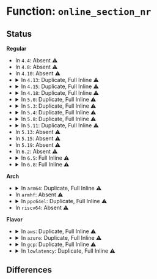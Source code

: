 # Function: <code>online_section_nr</code>

## Status
<b>Regular</b>
<ul>
<li>
In <code>4.4</code>: Absent ⚠️
</li>
<li>
In <code>4.8</code>: Absent ⚠️
</li>
<li>
In <code>4.10</code>: Absent ⚠️
</li>
<li>
<details>
<summary>In <code>4.13</code>: Duplicate, Full Inline ⚠️</summary>

**Collision:** Static Duplication

**Inline:** Full

**Transformation:** False

**Instances:**

```
In mm/page_alloc.c (ffffffff811c03ad)
Location: include/linux/mmzone.h:1198
Inline: True
Inline callers:
  - mm/page_alloc.c:__pageblock_pfn_to_page
```
```
In mm/vmstat.c (ffffffff811df0d7)
Location: include/linux/mmzone.h:1198
Inline: True
Inline callers:
  - mm/vmstat.c:pagetypeinfo_showblockcount_print
```
```
In mm/compaction.c (ffffffff811e8bf9)
Location: include/linux/mmzone.h:1198
Inline: True
Inline callers:
  - mm/compaction.c:__reset_isolation_suitable
```
```
In mm/page_isolation.c (ffffffff81247014)
Location: include/linux/mmzone.h:1198
Inline: True
Inline callers:
  - mm/page_isolation.c:test_pages_isolated
  - mm/page_isolation.c:test_pages_isolated
  - mm/page_isolation.c:undo_isolate_page_range
  - mm/page_isolation.c:start_isolate_page_range
  - mm/page_isolation.c:start_isolate_page_range
```
</details>
</li>
<li>
<details>
<summary>In <code>4.15</code>: Duplicate, Full Inline ⚠️</summary>

**Collision:** Static Duplication

**Inline:** Full

**Transformation:** False

**Instances:**

```
In mm/page_alloc.c (ffffffff811d4e95)
Location: include/linux/mmzone.h:1211
Inline: True
Inline callers:
  - mm/page_alloc.c:__pageblock_pfn_to_page
```
```
In mm/vmstat.c (ffffffff811f4d47)
Location: include/linux/mmzone.h:1211
Inline: True
Inline callers:
  - mm/vmstat.c:pagetypeinfo_showblockcount_print
```
```
In mm/compaction.c (ffffffff811fefe5)
Location: include/linux/mmzone.h:1211
Inline: True
Inline callers:
  - mm/compaction.c:__reset_isolation_suitable
```
```
In mm/page_isolation.c (ffffffff81267185)
Location: include/linux/mmzone.h:1211
Inline: True
Inline callers:
  - mm/page_isolation.c:test_pages_isolated
  - mm/page_isolation.c:test_pages_isolated
  - mm/page_isolation.c:undo_isolate_page_range
  - mm/page_isolation.c:start_isolate_page_range
  - mm/page_isolation.c:start_isolate_page_range
```
</details>
</li>
<li>
<details>
<summary>In <code>4.18</code>: Duplicate, Full Inline ⚠️</summary>

**Collision:** Static Duplication

**Inline:** Full

**Transformation:** False

**Instances:**

```
In mm/page_alloc.c (ffffffff811f62b5)
Location: include/linux/mmzone.h:1218
Inline: True
Inline callers:
  - mm/page_alloc.c:__pageblock_pfn_to_page
```
```
In mm/vmstat.c (ffffffff81215ff1)
Location: include/linux/mmzone.h:1218
Inline: True
Inline callers:
  - mm/vmstat.c:pagetypeinfo_showblockcount_print
```
```
In mm/compaction.c (ffffffff812203e1)
Location: include/linux/mmzone.h:1218
Inline: True
Inline callers:
  - mm/compaction.c:__reset_isolation_suitable
```
```
In mm/page_isolation.c (ffffffff8128ba5c)
Location: include/linux/mmzone.h:1218
Inline: True
Inline callers:
  - mm/page_isolation.c:test_pages_isolated
  - mm/page_isolation.c:test_pages_isolated
  - mm/page_isolation.c:undo_isolate_page_range
  - mm/page_isolation.c:start_isolate_page_range
  - mm/page_isolation.c:start_isolate_page_range
```
```
In drivers/base/memory.c (ffffffff8169d680)
Location: include/linux/mmzone.h:1218
Inline: True
Inline callers:
  - drivers/base/memory.c:memory_block_action
```
</details>
</li>
<li>
<details>
<summary>In <code>5.0</code>: Duplicate, Full Inline ⚠️</summary>

**Collision:** Static Duplication

**Inline:** Full

**Transformation:** False

**Instances:**

```
In mm/page_alloc.c (ffffffff81208590)
Location: include/linux/mmzone.h:1226
Inline: True
Inline callers:
  - mm/page_alloc.c:__pageblock_pfn_to_page
```
```
In mm/vmstat.c (ffffffff81228ef1)
Location: include/linux/mmzone.h:1226
Inline: True
Inline callers:
  - mm/vmstat.c:pagetypeinfo_showblockcount_print
```
```
In mm/compaction.c (ffffffff81233361)
Location: include/linux/mmzone.h:1226
Inline: True
Inline callers:
  - mm/compaction.c:__reset_isolation_suitable
```
```
In mm/page_isolation.c (ffffffff812a09bc)
Location: include/linux/mmzone.h:1226
Inline: True
Inline callers:
  - mm/page_isolation.c:test_pages_isolated
  - mm/page_isolation.c:test_pages_isolated
  - mm/page_isolation.c:undo_isolate_page_range
  - mm/page_isolation.c:start_isolate_page_range
  - mm/page_isolation.c:start_isolate_page_range
```
```
In drivers/base/memory.c (ffffffff816bde1e)
Location: include/linux/mmzone.h:1226
Inline: True
Inline callers:
  - drivers/base/memory.c:memory_block_action
```
</details>
</li>
<li>
<details>
<summary>In <code>5.3</code>: Duplicate, Full Inline ⚠️</summary>

**Collision:** Static Duplication

**Inline:** Full

**Transformation:** False

**Instances:**

```
In kernel/power/snapshot.c (ffffffff81100d53)
Location: include/linux/mmzone.h:1299
Inline: True
Inline callers:
  - kernel/power/snapshot.c:saveable_page
```
```
In mm/vmstat.c (ffffffff81238bcd)
Location: include/linux/mmzone.h:1299
Inline: True
Inline callers:
  - mm/vmstat.c:pagetypeinfo_showblockcount_print
```
```
In mm/compaction.c (ffffffff81245b64)
Location: include/linux/mmzone.h:1299
Inline: True
Inline callers:
  - mm/compaction.c:__reset_isolation_pfn
  - mm/compaction.c:__reset_isolation_pfn
  - mm/compaction.c:__reset_isolation_pfn
```
```
In mm/page_alloc.c (ffffffff8126e9d1)
Location: include/linux/mmzone.h:1299
Inline: True
Inline callers:
  - mm/page_alloc.c:__pageblock_pfn_to_page
```
```
In mm/page_isolation.c (ffffffff812bbc4d)
Location: include/linux/mmzone.h:1299
Inline: True
Inline callers:
  - mm/page_isolation.c:test_pages_isolated
  - mm/page_isolation.c:test_pages_isolated
  - mm/page_isolation.c:undo_isolate_page_range
  - mm/page_isolation.c:start_isolate_page_range
  - mm/page_isolation.c:start_isolate_page_range
```
```
In drivers/base/memory.c (ffffffff816f8cc9)
Location: include/linux/mmzone.h:1299
Inline: True
Inline callers:
  - drivers/base/memory.c:memory_block_action
```
</details>
</li>
<li>
<details>
<summary>In <code>5.4</code>: Duplicate, Full Inline ⚠️</summary>

**Collision:** Static Duplication

**Inline:** Full

**Transformation:** False

**Instances:**

```
In kernel/power/snapshot.c (ffffffff8110d1b3)
Location: include/linux/mmzone.h:1306
Inline: True
Inline callers:
  - kernel/power/snapshot.c:saveable_page
```
```
In mm/vmstat.c (ffffffff81246ebd)
Location: include/linux/mmzone.h:1306
Inline: True
Inline callers:
  - mm/vmstat.c:pagetypeinfo_showblockcount_print
```
```
In mm/compaction.c (ffffffff81254026)
Location: include/linux/mmzone.h:1306
Inline: True
Inline callers:
  - mm/compaction.c:__reset_isolation_pfn
  - mm/compaction.c:__reset_isolation_pfn
  - mm/compaction.c:__reset_isolation_pfn
```
```
In mm/page_alloc.c (ffffffff8127d811)
Location: include/linux/mmzone.h:1306
Inline: True
Inline callers:
  - mm/page_alloc.c:__pageblock_pfn_to_page
```
```
In mm/hugetlb.c (ffffffff812915c6)
Location: include/linux/mmzone.h:1306
Inline: True
Inline callers:
  - mm/hugetlb.c:alloc_fresh_huge_page
```
```
In mm/memory_hotplug.c (ffffffff81ac8d47)
Location: include/linux/mmzone.h:1306
Inline: True
Inline callers:
  - mm/memory_hotplug.c:remove_pfn_range_from_zone
  - mm/memory_hotplug.c:remove_pfn_range_from_zone
  - mm/memory_hotplug.c:remove_pfn_range_from_zone
```
```
In mm/memory-failure.c (ffffffff812cbdcc)
Location: include/linux/mmzone.h:1306
Inline: True
Inline callers:
  - mm/memory-failure.c:memory_failure
```
```
In mm/page_isolation.c (ffffffff812cdb2d)
Location: include/linux/mmzone.h:1306
Inline: True
Inline callers:
  - mm/page_isolation.c:test_pages_isolated
  - mm/page_isolation.c:test_pages_isolated
  - mm/page_isolation.c:undo_isolate_page_range
  - mm/page_isolation.c:start_isolate_page_range
  - mm/page_isolation.c:start_isolate_page_range
```
```
In fs/proc/page.c (ffffffff81381cc1)
Location: include/linux/mmzone.h:1306
Inline: True
Inline callers:
  - fs/proc/page.c:kpagecgroup_read
  - fs/proc/page.c:kpageflags_read
  - fs/proc/page.c:kpagecount_read
```
```
In drivers/base/memory.c (ffffffff8171cadc)
Location: include/linux/mmzone.h:1306
Inline: True
Inline callers:
  - drivers/base/memory.c:soft_offline_page_store
  - drivers/base/memory.c:memory_subsys_online
```
</details>
</li>
<li>
<details>
<summary>In <code>5.8</code>: Duplicate, Full Inline ⚠️</summary>

**Collision:** Static Duplication

**Inline:** Full

**Transformation:** False

**Instances:**

```
In kernel/power/snapshot.c (ffffffff811183cb)
Location: include/linux/mmzone.h:1283
Inline: True
Inline callers:
  - kernel/power/snapshot.c:saveable_page
```
```
In mm/vmstat.c (ffffffff81274727)
Location: include/linux/mmzone.h:1283
Inline: True
Inline callers:
  - mm/vmstat.c:pagetypeinfo_showblockcount_print
```
```
In mm/compaction.c (ffffffff81280bde)
Location: include/linux/mmzone.h:1283
Inline: True
Inline callers:
  - mm/compaction.c:__reset_isolation_pfn
  - mm/compaction.c:__reset_isolation_pfn
  - mm/compaction.c:__reset_isolation_pfn
```
```
In mm/page_alloc.c (ffffffff812ae144)
Location: include/linux/mmzone.h:1283
Inline: True
Inline callers:
  - mm/page_alloc.c:pfn_range_valid_contig
  - mm/page_alloc.c:__pageblock_pfn_to_page
```
```
In mm/shuffle.c (ffffffff81bc5a9f)
Location: include/linux/mmzone.h:1283
Inline: True
```
```
In mm/memory_hotplug.c (ffffffff812e0ab2)
Location: include/linux/mmzone.h:1283
Inline: True
Inline callers:
  - mm/memory_hotplug.c:find_biggest_section_pfn
  - mm/memory_hotplug.c:find_smallest_section_pfn
```
```
In mm/memory-failure.c (ffffffff81302851)
Location: include/linux/mmzone.h:1283
Inline: True
Inline callers:
  - mm/memory-failure.c:soft_offline_page
  - mm/memory-failure.c:memory_failure
```
```
In mm/page_isolation.c (ffffffff81303dc4)
Location: include/linux/mmzone.h:1283
Inline: True
Inline callers:
  - mm/page_isolation.c:test_pages_isolated
  - mm/page_isolation.c:test_pages_isolated
  - mm/page_isolation.c:undo_isolate_page_range
  - mm/page_isolation.c:start_isolate_page_range
  - mm/page_isolation.c:start_isolate_page_range
```
```
In mm/page_idle.c (ffffffff813091eb)
Location: include/linux/mmzone.h:1283
Inline: True
Inline callers:
  - mm/page_idle.c:page_idle_get_page
```
```
In fs/proc/page.c (ffffffff813cc2b1)
Location: include/linux/mmzone.h:1283
Inline: True
Inline callers:
  - fs/proc/page.c:kpagecgroup_read
  - fs/proc/page.c:kpageflags_read
  - fs/proc/page.c:kpagecount_read
```
</details>
</li>
<li>
<details>
<summary>In <code>5.11</code>: Duplicate, Full Inline ⚠️</summary>

**Collision:** Static Duplication

**Inline:** Full

**Transformation:** False

**Instances:**

```
In kernel/power/snapshot.c (ffffffff81bdf862)
Location: include/linux/mmzone.h:1321
Inline: True
Inline callers:
  - kernel/power/snapshot.c:saveable_page
```
```
In mm/vmstat.c (ffffffff8127ef7a)
Location: include/linux/mmzone.h:1321
Inline: True
Inline callers:
  - mm/vmstat.c:pagetypeinfo_showblockcount_print
```
```
In mm/compaction.c (ffffffff8128aeee)
Location: include/linux/mmzone.h:1321
Inline: True
Inline callers:
  - mm/compaction.c:__reset_isolation_pfn
  - mm/compaction.c:__reset_isolation_pfn
  - mm/compaction.c:__reset_isolation_pfn
```
```
In mm/page_alloc.c (ffffffff812b9bc4)
Location: include/linux/mmzone.h:1321
Inline: True
Inline callers:
  - mm/page_alloc.c:pfn_range_valid_contig
  - mm/page_alloc.c:__pageblock_pfn_to_page
```
```
In mm/shuffle.c (ffffffff81c3ea85)
Location: include/linux/mmzone.h:1321
Inline: True
```
```
In mm/memory_hotplug.c (ffffffff812eb973)
Location: include/linux/mmzone.h:1321
Inline: True
Inline callers:
  - mm/memory_hotplug.c:try_offline_memory_block
  - mm/memory_hotplug.c:find_biggest_section_pfn
  - mm/memory_hotplug.c:find_smallest_section_pfn
```
```
In mm/memory-failure.c (ffffffff8130ebb1)
Location: include/linux/mmzone.h:1321
Inline: True
Inline callers:
  - mm/memory-failure.c:soft_offline_page
  - mm/memory-failure.c:memory_failure
```
```
In mm/page_isolation.c (ffffffff8130fc94)
Location: include/linux/mmzone.h:1321
Inline: True
Inline callers:
  - mm/page_isolation.c:test_pages_isolated
  - mm/page_isolation.c:test_pages_isolated
  - mm/page_isolation.c:undo_isolate_page_range
  - mm/page_isolation.c:start_isolate_page_range
  - mm/page_isolation.c:start_isolate_page_range
```
```
In mm/page_idle.c (ffffffff8131504f)
Location: include/linux/mmzone.h:1321
Inline: True
Inline callers:
  - mm/page_idle.c:page_idle_get_page
```
```
In fs/proc/page.c (ffffffff813ddeee)
Location: include/linux/mmzone.h:1321
Inline: True
Inline callers:
  - fs/proc/page.c:kpagecgroup_read
  - fs/proc/page.c:kpageflags_read
  - fs/proc/page.c:kpagecount_read
```
</details>
</li>
<li>
In <code>5.13</code>: Absent ⚠️
</li>
<li>
In <code>5.15</code>: Absent ⚠️
</li>
<li>
In <code>5.19</code>: Absent ⚠️
</li>
<li>
In <code>6.2</code>: Absent ⚠️
</li>
<li>
<details>
<summary>In <code>6.5</code>: Full Inline ⚠️</summary>

**Collision:** Unique Static

**Inline:** Full

**Transformation:** False

**Instances:**

```
In mm/compaction.c (ffffffff813dba50)
Location: include/linux/mmzone.h:1940
Inline: True
Inline callers:
  - mm/compaction.c:isolate_migratepages
  - mm/compaction.c:isolate_migratepages
```
</details>
</li>
<li>
<details>
<summary>In <code>6.8</code>: Full Inline ⚠️</summary>

**Collision:** Unique Static

**Inline:** Full

**Transformation:** False

**Instances:**

```
In mm/compaction.c (ffffffff814059b0)
Location: include/linux/mmzone.h:1951
Inline: True
Inline callers:
  - mm/compaction.c:isolate_migratepages
  - mm/compaction.c:isolate_migratepages
  - mm/compaction.c:isolate_freepages
  - mm/compaction.c:isolate_freepages
```
</details>
</li>
</ul>
<b>Arch</b>
<ul>
<li>
<details>
<summary>In <code>arm64</code>: Duplicate, Full Inline ⚠️</summary>

**Collision:** Static Duplication

**Inline:** Full

**Transformation:** False

**Instances:**

```
In mm/vmstat.c (ffff8000102da25c)
Location: include/linux/mmzone.h:1306
Inline: True
Inline callers:
  - mm/vmstat.c:pagetypeinfo_showblockcount_print
```
```
In mm/compaction.c (ffff8000102e99dc)
Location: include/linux/mmzone.h:1306
Inline: True
Inline callers:
  - mm/compaction.c:__reset_isolation_pfn
  - mm/compaction.c:__reset_isolation_pfn
  - mm/compaction.c:__reset_isolation_pfn
```
```
In mm/page_alloc.c (ffff8000103150b8)
Location: include/linux/mmzone.h:1306
Inline: True
Inline callers:
  - mm/page_alloc.c:__pageblock_pfn_to_page
```
```
In mm/hugetlb.c (ffff80001032e790)
Location: include/linux/mmzone.h:1306
Inline: True
Inline callers:
  - mm/hugetlb.c:alloc_gigantic_page
```
```
In mm/memory_hotplug.c (ffff800010d9c8b0)
Location: include/linux/mmzone.h:1306
Inline: True
Inline callers:
  - mm/memory_hotplug.c:remove_pfn_range_from_zone
  - mm/memory_hotplug.c:remove_pfn_range_from_zone
  - mm/memory_hotplug.c:remove_pfn_range_from_zone
```
```
In mm/memory-failure.c (ffff80001036f36c)
Location: include/linux/mmzone.h:1306
Inline: True
Inline callers:
  - mm/memory-failure.c:memory_failure
```
```
In mm/page_isolation.c (ffff800010371f90)
Location: include/linux/mmzone.h:1306
Inline: True
Inline callers:
  - mm/page_isolation.c:test_pages_isolated
  - mm/page_isolation.c:test_pages_isolated
  - mm/page_isolation.c:undo_isolate_page_range
  - mm/page_isolation.c:start_isolate_page_range
  - mm/page_isolation.c:start_isolate_page_range
```
```
In fs/proc/page.c (ffff80001044faa4)
Location: include/linux/mmzone.h:1306
Inline: True
Inline callers:
  - fs/proc/page.c:kpagecgroup_read
  - fs/proc/page.c:kpageflags_read
  - fs/proc/page.c:kpagecount_read
```
```
In drivers/base/memory.c (ffff8000109107e4)
Location: include/linux/mmzone.h:1306
Inline: True
Inline callers:
  - drivers/base/memory.c:soft_offline_page_store
  - drivers/base/memory.c:memory_block_action
```
</details>
</li>
<li>
In <code>armhf</code>: Absent ⚠️
</li>
<li>
<details>
<summary>In <code>ppc64el</code>: Duplicate, Full Inline ⚠️</summary>

**Collision:** Static Duplication

**Inline:** Full

**Transformation:** False

**Instances:**

```
In mm/vmstat.c (c00000000039aabc)
Location: include/linux/mmzone.h:1306
Inline: True
Inline callers:
  - mm/vmstat.c:pagetypeinfo_showblockcount_print
```
```
In mm/compaction.c (c0000000003ae840)
Location: include/linux/mmzone.h:1306
Inline: True
Inline callers:
  - mm/compaction.c:__reset_isolation_pfn
  - mm/compaction.c:__reset_isolation_pfn
  - mm/compaction.c:__reset_isolation_pfn
```
```
In mm/page_alloc.c (c0000000003e6e68)
Location: include/linux/mmzone.h:1306
Inline: True
Inline callers:
  - mm/page_alloc.c:__pageblock_pfn_to_page
```
```
In mm/hugetlb.c (c0000000004077c0)
Location: include/linux/mmzone.h:1306
Inline: True
Inline callers:
  - mm/hugetlb.c:alloc_fresh_huge_page
```
```
In mm/memory_hotplug.c (c00000000042f7c0)
Location: include/linux/mmzone.h:1306
Inline: True
Inline callers:
  - mm/memory_hotplug.c:remove_pfn_range_from_zone
  - mm/memory_hotplug.c:remove_pfn_range_from_zone
  - mm/memory_hotplug.c:remove_pfn_range_from_zone
```
```
In mm/memory-failure.c (c000000000460f44)
Location: include/linux/mmzone.h:1306
Inline: True
Inline callers:
  - mm/memory-failure.c:memory_failure
```
```
In mm/page_isolation.c (c000000000463874)
Location: include/linux/mmzone.h:1306
Inline: True
Inline callers:
  - mm/page_isolation.c:test_pages_isolated
  - mm/page_isolation.c:test_pages_isolated
  - mm/page_isolation.c:undo_isolate_page_range
  - mm/page_isolation.c:start_isolate_page_range
  - mm/page_isolation.c:start_isolate_page_range
```
```
In fs/proc/page.c (c000000000567e2c)
Location: include/linux/mmzone.h:1306
Inline: True
Inline callers:
  - fs/proc/page.c:kpagecgroup_read
  - fs/proc/page.c:kpageflags_read
  - fs/proc/page.c:kpagecount_read
```
```
In drivers/base/memory.c (c0000000009b1668)
Location: include/linux/mmzone.h:1306
Inline: True
Inline callers:
  - drivers/base/memory.c:soft_offline_page_store
  - drivers/base/memory.c:memory_subsys_online
```
</details>
</li>
<li>
In <code>riscv64</code>: Absent ⚠️
</li>
</ul>
<b>Flavor</b>
<ul>
<li>
<details>
<summary>In <code>aws</code>: Duplicate, Full Inline ⚠️</summary>

**Collision:** Static Duplication

**Inline:** Full

**Transformation:** False

**Instances:**

```
In kernel/power/snapshot.c (ffffffff811053d3)
Location: include/linux/mmzone.h:1306
Inline: True
Inline callers:
  - kernel/power/snapshot.c:saveable_page
```
```
In mm/vmstat.c (ffffffff8123f50d)
Location: include/linux/mmzone.h:1306
Inline: True
Inline callers:
  - mm/vmstat.c:pagetypeinfo_showblockcount_print
```
```
In mm/compaction.c (ffffffff8124c676)
Location: include/linux/mmzone.h:1306
Inline: True
Inline callers:
  - mm/compaction.c:__reset_isolation_pfn
  - mm/compaction.c:__reset_isolation_pfn
  - mm/compaction.c:__reset_isolation_pfn
```
```
In mm/page_alloc.c (ffffffff81275e61)
Location: include/linux/mmzone.h:1306
Inline: True
Inline callers:
  - mm/page_alloc.c:__pageblock_pfn_to_page
```
```
In mm/hugetlb.c (ffffffff81289ba6)
Location: include/linux/mmzone.h:1306
Inline: True
Inline callers:
  - mm/hugetlb.c:alloc_fresh_huge_page
```
```
In mm/memory_hotplug.c (ffffffff81a67bb7)
Location: include/linux/mmzone.h:1306
Inline: True
Inline callers:
  - mm/memory_hotplug.c:remove_pfn_range_from_zone
  - mm/memory_hotplug.c:remove_pfn_range_from_zone
  - mm/memory_hotplug.c:remove_pfn_range_from_zone
```
```
In mm/memory-failure.c (ffffffff812c43ac)
Location: include/linux/mmzone.h:1306
Inline: True
Inline callers:
  - mm/memory-failure.c:memory_failure
```
```
In mm/page_isolation.c (ffffffff812c610d)
Location: include/linux/mmzone.h:1306
Inline: True
Inline callers:
  - mm/page_isolation.c:test_pages_isolated
  - mm/page_isolation.c:test_pages_isolated
  - mm/page_isolation.c:undo_isolate_page_range
  - mm/page_isolation.c:start_isolate_page_range
  - mm/page_isolation.c:start_isolate_page_range
```
```
In fs/proc/page.c (ffffffff8137a2a1)
Location: include/linux/mmzone.h:1306
Inline: True
Inline callers:
  - fs/proc/page.c:kpagecgroup_read
  - fs/proc/page.c:kpageflags_read
  - fs/proc/page.c:kpagecount_read
```
```
In drivers/base/memory.c (ffffffff816e2e0c)
Location: include/linux/mmzone.h:1306
Inline: True
Inline callers:
  - drivers/base/memory.c:soft_offline_page_store
  - drivers/base/memory.c:memory_subsys_online
```
</details>
</li>
<li>
<details>
<summary>In <code>azure</code>: Duplicate, Full Inline ⚠️</summary>

**Collision:** Static Duplication

**Inline:** Full

**Transformation:** False

**Instances:**

```
In kernel/power/snapshot.c (ffffffff810f6673)
Location: include/linux/mmzone.h:1306
Inline: True
Inline callers:
  - kernel/power/snapshot.c:saveable_page
```
```
In mm/vmstat.c (ffffffff8123250d)
Location: include/linux/mmzone.h:1306
Inline: True
Inline callers:
  - mm/vmstat.c:pagetypeinfo_showblockcount_print
```
```
In mm/compaction.c (ffffffff8123f616)
Location: include/linux/mmzone.h:1306
Inline: True
Inline callers:
  - mm/compaction.c:__reset_isolation_pfn
  - mm/compaction.c:__reset_isolation_pfn
  - mm/compaction.c:__reset_isolation_pfn
```
```
In mm/page_alloc.c (ffffffff81267db1)
Location: include/linux/mmzone.h:1306
Inline: True
Inline callers:
  - mm/page_alloc.c:__pageblock_pfn_to_page
```
```
In mm/hugetlb.c (ffffffff8127b9d6)
Location: include/linux/mmzone.h:1306
Inline: True
Inline callers:
  - mm/hugetlb.c:alloc_fresh_huge_page
```
```
In mm/memory_hotplug.c (ffffffff81a24677)
Location: include/linux/mmzone.h:1306
Inline: True
Inline callers:
  - mm/memory_hotplug.c:remove_pfn_range_from_zone
  - mm/memory_hotplug.c:remove_pfn_range_from_zone
  - mm/memory_hotplug.c:remove_pfn_range_from_zone
```
```
In mm/memory-failure.c (ffffffff812b53ec)
Location: include/linux/mmzone.h:1306
Inline: True
Inline callers:
  - mm/memory-failure.c:memory_failure
```
```
In mm/page_isolation.c (ffffffff812b714d)
Location: include/linux/mmzone.h:1306
Inline: True
Inline callers:
  - mm/page_isolation.c:test_pages_isolated
  - mm/page_isolation.c:test_pages_isolated
  - mm/page_isolation.c:undo_isolate_page_range
  - mm/page_isolation.c:start_isolate_page_range
  - mm/page_isolation.c:start_isolate_page_range
```
```
In fs/proc/page.c (ffffffff8136ad71)
Location: include/linux/mmzone.h:1306
Inline: True
Inline callers:
  - fs/proc/page.c:kpagecgroup_read
  - fs/proc/page.c:kpageflags_read
  - fs/proc/page.c:kpagecount_read
```
```
In drivers/base/memory.c (ffffffff816bd44c)
Location: include/linux/mmzone.h:1306
Inline: True
Inline callers:
  - drivers/base/memory.c:soft_offline_page_store
  - drivers/base/memory.c:memory_subsys_online
```
</details>
</li>
<li>
<details>
<summary>In <code>gcp</code>: Duplicate, Full Inline ⚠️</summary>

**Collision:** Static Duplication

**Inline:** Full

**Transformation:** False

**Instances:**

```
In kernel/power/snapshot.c (ffffffff81103683)
Location: include/linux/mmzone.h:1306
Inline: True
Inline callers:
  - kernel/power/snapshot.c:saveable_page
```
```
In mm/vmstat.c (ffffffff8123d2ad)
Location: include/linux/mmzone.h:1306
Inline: True
Inline callers:
  - mm/vmstat.c:pagetypeinfo_showblockcount_print
```
```
In mm/compaction.c (ffffffff8124a416)
Location: include/linux/mmzone.h:1306
Inline: True
Inline callers:
  - mm/compaction.c:__reset_isolation_pfn
  - mm/compaction.c:__reset_isolation_pfn
  - mm/compaction.c:__reset_isolation_pfn
```
```
In mm/page_alloc.c (ffffffff81273c01)
Location: include/linux/mmzone.h:1306
Inline: True
Inline callers:
  - mm/page_alloc.c:__pageblock_pfn_to_page
```
```
In mm/hugetlb.c (ffffffff812879b6)
Location: include/linux/mmzone.h:1306
Inline: True
Inline callers:
  - mm/hugetlb.c:alloc_fresh_huge_page
```
```
In mm/memory_hotplug.c (ffffffff81ad3fc7)
Location: include/linux/mmzone.h:1306
Inline: True
Inline callers:
  - mm/memory_hotplug.c:remove_pfn_range_from_zone
  - mm/memory_hotplug.c:remove_pfn_range_from_zone
  - mm/memory_hotplug.c:remove_pfn_range_from_zone
```
```
In mm/memory-failure.c (ffffffff812c21bc)
Location: include/linux/mmzone.h:1306
Inline: True
Inline callers:
  - mm/memory-failure.c:memory_failure
```
```
In mm/page_isolation.c (ffffffff812c3f1d)
Location: include/linux/mmzone.h:1306
Inline: True
Inline callers:
  - mm/page_isolation.c:test_pages_isolated
  - mm/page_isolation.c:test_pages_isolated
  - mm/page_isolation.c:undo_isolate_page_range
  - mm/page_isolation.c:start_isolate_page_range
  - mm/page_isolation.c:start_isolate_page_range
```
```
In fs/proc/page.c (ffffffff81377d71)
Location: include/linux/mmzone.h:1306
Inline: True
Inline callers:
  - fs/proc/page.c:kpagecgroup_read
  - fs/proc/page.c:kpageflags_read
  - fs/proc/page.c:kpagecount_read
```
```
In drivers/base/memory.c (ffffffff8170ff9c)
Location: include/linux/mmzone.h:1306
Inline: True
Inline callers:
  - drivers/base/memory.c:soft_offline_page_store
  - drivers/base/memory.c:memory_subsys_online
```
</details>
</li>
<li>
<details>
<summary>In <code>lowlatency</code>: Duplicate, Full Inline ⚠️</summary>

**Collision:** Static Duplication

**Inline:** Full

**Transformation:** False

**Instances:**

```
In kernel/power/snapshot.c (ffffffff8110ea73)
Location: include/linux/mmzone.h:1306
Inline: True
Inline callers:
  - kernel/power/snapshot.c:saveable_page
```
```
In mm/vmstat.c (ffffffff8124c9dd)
Location: include/linux/mmzone.h:1306
Inline: True
Inline callers:
  - mm/vmstat.c:pagetypeinfo_showblockcount_print
```
```
In mm/compaction.c (ffffffff81259c76)
Location: include/linux/mmzone.h:1306
Inline: True
Inline callers:
  - mm/compaction.c:__reset_isolation_pfn
  - mm/compaction.c:__reset_isolation_pfn
  - mm/compaction.c:__reset_isolation_pfn
```
```
In mm/page_alloc.c (ffffffff81283701)
Location: include/linux/mmzone.h:1306
Inline: True
Inline callers:
  - mm/page_alloc.c:__pageblock_pfn_to_page
```
```
In mm/hugetlb.c (ffffffff81297f53)
Location: include/linux/mmzone.h:1306
Inline: True
Inline callers:
  - mm/hugetlb.c:alloc_fresh_huge_page
```
```
In mm/memory_hotplug.c (ffffffff81ae04a9)
Location: include/linux/mmzone.h:1306
Inline: True
Inline callers:
  - mm/memory_hotplug.c:remove_pfn_range_from_zone
  - mm/memory_hotplug.c:remove_pfn_range_from_zone
  - mm/memory_hotplug.c:remove_pfn_range_from_zone
```
```
In mm/memory-failure.c (ffffffff812d2c4c)
Location: include/linux/mmzone.h:1306
Inline: True
Inline callers:
  - mm/memory-failure.c:memory_failure
```
```
In mm/page_isolation.c (ffffffff812d49bd)
Location: include/linux/mmzone.h:1306
Inline: True
Inline callers:
  - mm/page_isolation.c:test_pages_isolated
  - mm/page_isolation.c:test_pages_isolated
  - mm/page_isolation.c:undo_isolate_page_range
  - mm/page_isolation.c:start_isolate_page_range
  - mm/page_isolation.c:start_isolate_page_range
```
```
In fs/proc/page.c (ffffffff8138b81b)
Location: include/linux/mmzone.h:1306
Inline: True
Inline callers:
  - fs/proc/page.c:kpagecgroup_read
  - fs/proc/page.c:kpageflags_read
  - fs/proc/page.c:kpagecount_read
```
```
In drivers/base/memory.c (ffffffff8172b0fc)
Location: include/linux/mmzone.h:1306
Inline: True
Inline callers:
  - drivers/base/memory.c:soft_offline_page_store
  - drivers/base/memory.c:memory_subsys_online
```
</details>
</li>
</ul>

## Differences
